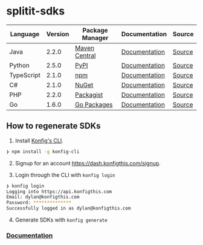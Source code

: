 # splitit-sdks

|Language|Version|Package Manager|Documentation|Source|
|-|-|-|-|-|
|Java|2.2.0|[Maven Central](https://central.sonatype.com/artifact/com.konfigthis/splitit-web-java-sdk/2.2.0)|[Documentation](https://github.com/konfig-dev/splitit-web-sdks/tree/main/java/README.md)|[Source](https://github.com/konfig-dev/splitit-web-sdks/tree/main/java)|
|Python|2.5.0|[PyPI](https://pypi.org/project/splitit-web-python-sdk/2.5.0)|[Documentation](https://github.com/konfig-dev/splitit-web-sdks/tree/main/python/README.md)|[Source](https://github.com/konfig-dev/splitit-web-sdks/tree/main/python)|
|TypeScript|2.1.0|[npm](https://www.npmjs.com/package/splitit-web-typescript-sdk/v/2.1.0)|[Documentation](https://github.com/konfig-dev/splitit-web-sdks/tree/main/typescript/README.md)|[Source](https://github.com/konfig-dev/splitit-web-sdks/tree/main/typescript)|
|C#|2.1.0|[NuGet](https://nuget.org/packages/Splitit.Web.Net/2.1.0)|[Documentation](https://github.com/konfig-dev/splitit-web-sdks/tree/main/csharp/README.md)|[Source](https://github.com/konfig-dev/splitit-web-sdks/tree/main/csharp)|
|PHP|2.2.0|[Packagist](https://packagist.org/packages/konfig/splitit-web-php-sdk#2.2.0)|[Documentation](https://github.com/konfig-dev/splitit-web-php-sdk)|[Source](https://github.com/konfig-dev/splitit-web-php-sdk)|
|Go|1.6.0|[Go Packages](https://pkg.go.dev/github.com/konfig-dev/splitit-web-sdks/go)|[Documentation](https://github.com/konfig-dev/splitit-web-sdks/tree/main/go/README.md)|[Source](https://github.com/konfig-dev/splitit-web-sdks/tree/main/go)|


## How to regenerate SDKs

1. Install [Konfig's CLI](https://www.npmjs.com/package/konfig-cli).

```bash
❯ npm install -g konfig-cli
```

2. Signup for an account https://dash.konfigthis.com/signup.

3. Login through the CLI with `konfig login`

```bash
❯ konfig login
Logging into https://api.konfigthis.com
Email: dylan@konfigthis.com
Password: **************
Successfully logged in as dylan@konfigthis.com
```

4. Generate SDKs with `konfig generate`

### [Documentation](https://konfigthis.com/docs)
